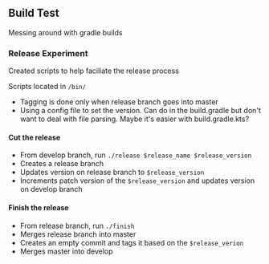 ## Build Test

Messing around with gradle builds

### Release Experiment
Created scripts to help faciliate the release process

Scripts located in `/bin/`
- Tagging is done only when release branch goes into master
- Using a config file to set the version. Can do in the build.gradle but don't want to deal with file parsing. Maybe it's easier with build.gradle.kts?

#### Cut the release
- From develop branch, run `./release $release_name $release_version`
- Creates a release branch
- Updates version on release branch to `$release_version`
- Increments patch version of the `$release_version` and updates version on develop branch
  
#### Finish the release
- From release branch, run `./finish`
- Merges release branch into master
- Creates an empty commit and tags it based on the `$release_verion`
- Merges master into develop
